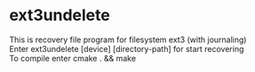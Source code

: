 # ext3undelete
This is recovery file program for filesystem ext3 (with journaling) <br />
Enter ext3undelete [device] [directory-path] for start recovering <br />
To compile enter cmake . && make
